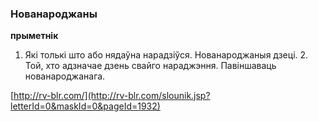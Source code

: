 ### Нованароджаны
**прыметнік**

1. Які толькі што або нядаўна нарадзіўся. Нованароджаныя дзеці. 2. Той, хто адзначае дзень свайго нараджэння. Павіншаваць нованароджанага.

<a rel="author">[http://rv-blr.com/](http://rv-blr.com/slounik.jsp?letterId=0&maskId=0&pageId=1932)</a>
